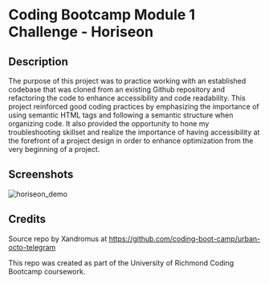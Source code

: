 # Coding Bootcamp Module 1 Challenge - Horiseon 

## Description

The purpose of this project was to practice working with an established codebase that was cloned from an existing Github repository and refactoring the code to enhance accessibility and code readability. This project reinforced good coding practices by emphasizing the importance of using semantic HTML tags and following a semantic structure when organizing code. It also provided the opportunity to hone my troubleshooting skillset and realize the importance of having accessibility at the forefront of a project design in order to enhance optimization from the very beginning of a project.


## Screenshots

   ![horiseon_demo](https://github.com/KClarkDev/Module01_Challenge/assets/60265279/e47df230-ee2a-4a54-ae7d-2089e7c9703f)


## Credits

Source repo by Xandromus at https://github.com/coding-boot-camp/urban-octo-telegram

This repo was created as part of the University of Richmond Coding Bootcamp coursework.
